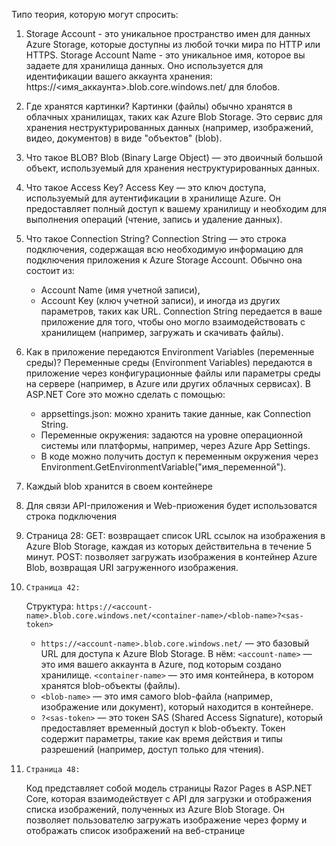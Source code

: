 Типо теория, которую могут спросить:
1) 	Storage Account - это уникальное пространство имен для данных Azure Storage, которые доступны 
из любой точки мира по HTTP или HTTPS.
	Storage Account Name -  это уникальное имя, которое вы задаете для хранилища данных. 
Оно используется для идентификации вашего аккаунта хранения:
	https://<имя_аккаунта>.blob.core.windows.net/ для блобов.

2)	Где хранятся картинки?
	Картинки (файлы) обычно хранятся в облачных хранилищах, таких как Azure Blob Storage. 
Это сервис для хранения неструктурированных данных (например, изображений, видео, документов) 
в виде "объектов" (blob).

3)	Что такое BLOB?
	Blob (Binary Large Object) — это двоичный большой объект, используемый для хранения 
неструктурированных данных.

4)	Что такое Access Key?
	Access Key — это ключ доступа, используемый для аутентификации в хранилище Azure. 
Он предоставляет полный доступ к вашему хранилищу и необходим для выполнения операций
(чтение, запись и удаление данных).

5)	Что такое Connection String?
	Connection String — это строка подключения, содержащая всю необходимую информацию для 
подключения приложения к Azure Storage Account. Обычно она состоит из:
	- Account Name (имя учетной записи),
	- Account Key (ключ учетной записи), и иногда из других параметров, таких как URL.
Connection String передается в ваше приложение для того, чтобы оно могло взаимодействовать 
с хранилищем (например, загружать и скачивать файлы).

6) 	Как в приложение передаются Environment Variables (переменные среды)?
	Переменные среды (Environment Variables) передаются в приложение через конфигурационные 
файлы или параметры среды на сервере (например, в Azure или других облачных сервисах).
	В ASP.NET Core это можно сделать с помощью:
	- appsettings.json: можно хранить такие данные, как Connection String.
	- Переменные окружения: задаются на уровне операционной системы или платформы, 
например, через Azure App Settings.
	- В коде можно получить доступ к переменным окружения через 
Environment.GetEnvironmentVariable("имя_переменной").

7)	Каждый blob хранится в своем контейнере

8)	Для связи API-приложения и Web-приожения будет использоватся строка подключения

9) 	Страница 28:
	GET: возвращает список URL ссылок на изображения в Azure Blob Storage, каждая из которых действительна 
в течение 5 минут.
	POST: позволяет загружать изображения в контейнер Azure Blob, возвращая URI загруженного 
изображения.

10) 	Страница 42:
	Структура:
	`https://<account-name>.blob.core.windows.net/<container-name>/<blob-name>?<sas-token>`
	- `https://<account-name>.blob.core.windows.net/` — это базовый URL для доступа к Azure Blob Storage. В нём:
		`<account-name>` — это имя вашего аккаунта в Azure, под которым создано хранилище.
		`<container-name>` — это имя контейнера, в котором хранятся blob-объекты (файлы).
	- `<blob-name>` — это имя самого blob-файла (например, изображение или документ), который 
находится в контейнере.
	- `?<sas-token>` — это токен SAS (Shared Access Signature), который предоставляет временный 
доступ к blob-объекту. Токен содержит параметры, такие как время действия и типы разрешений 
(например, доступ только для чтения).

11) 	Страница 48:
	Код представляет собой модель страницы Razor Pages в ASP.NET Core, которая взаимодействует 
с API для загрузки и отображения списка изображений, полученных из Azure Blob Storage. Он позволяет
пользователю загружать изображение через форму и отображать список изображений на веб-странице